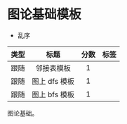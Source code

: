 # 图论基础模板
- 乱序

|类型|标题|分数|标签|
|:---:|:---:|:---:|:---:|
|跟随|邻接表模板|1||
|跟随|图上 dfs 模板|1||
|跟随|图上 bfs 模板|1||

图论基础。
